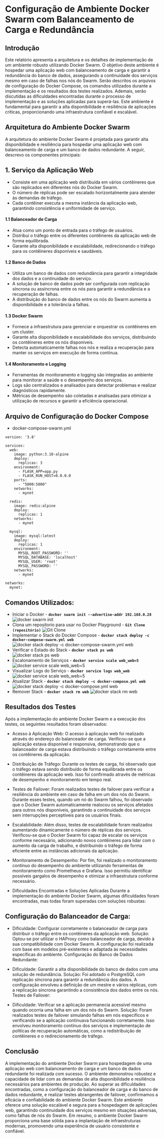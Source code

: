 # Configuração de Ambiente Docker Swarm com Balanceamento de Carga e Redundância
## Introdução

Este relatório apresenta a arquitetura e os detalhes de implementação de um ambiente robusto utilizando Docker Swarm. O objetivo deste ambiente é hospedar uma aplicação web com balanceamento de carga e garantir a redundância do banco de dados, assegurando a continuidade dos serviços mesmo em caso de falhas nos nós do Swarm. Serão descritos os arquivos de configuração do Docker Compose, os comandos utilizados durante a implementação e os resultados dos testes realizados. Ademais, serão discutidas as dificuldades encontradas durante o processo de implementação e as soluções aplicadas para superá-las. Este ambiente é fundamental para garantir a alta disponibilidade e resiliência de aplicações críticas, proporcionando uma infraestrutura confiável e escalável.

## Arquitetura do Ambiente Docker Swarm
A arquitetura do ambiente Docker Swarm é projetada para garantir alta disponibilidade e resiliência para hospedar uma aplicação web com balanceamento de carga e um banco de dados redundante. A seguir, descrevo os componentes principais:

## 1. Serviço da Aplicação Web
* Consiste em uma aplicação web distribuída em vários contêineres que são replicados em diferentes nós do Docker Swarm.
* O número de réplicas pode ser escalado horizontalmente para atender às demandas de tráfego.
* Cada contêiner executa a mesma instância da aplicação web, garantindo consistência e uniformidade de serviço.

#### 1.1 Balanceador de Carga
* Atua como um ponto de entrada para o tráfego de usuários.
* Distribui o tráfego entre os diferentes contêineres da aplicação web de forma equilibrada.
* Garante alta disponibilidade e escalabilidade, redirecionando o tráfego para os contêineres disponíveis e saudáveis.

#### 1.2 Banco de Dados
* Utiliza um banco de dados com redundância para garantir a integridade dos dados e a continuidade do serviço. 
* A solução de banco de dados pode ser configurada com replicação síncrona ou assíncrona entre os nós para garantir a redundância e a recuperação de falhas.
* A distribuição do banco de dados entre os nós do Swarm aumenta a disponibilidade e a tolerância a falhas.

#### 1.3 Docker Swarm
* Fornece a infraestrutura para gerenciar e orquestrar os contêineres em um cluster.
* Garante alta disponibilidade e escalabilidade dos serviços, distribuindo os contêineres entre os nós disponíveis.
* Detecta automaticamente falhas nos nós e realiza a recuperação para manter os serviços em execução de forma contínua.

#### 1.4 Monitoramento e Logging
* Ferramentas de monitoramento e logging são integradas ao ambiente para monitorar a saúde e o desempenho dos serviços.
* Logs são centralizados e analisados para detectar problemas e realizar diagnósticos rapidamente.
* Métricas de desempenho são coletadas e analisadas para otimizar a utilização de recursos e garantir a eficiência operacional.

## Arquivo de Configuração do Docker Compose

* docker-compose-swarm.yml
```
version: '3.8'

services:
  web:
    image: python:3.10-alpine
    deploy:
      replicas: 3
    environment:
      - FLASK_APP=app.py
      - FLASK_RUN_HOST=0.0.0.0
    ports:
      - "5000:5000"
    networks:
      - mynet

  redis:
    image: redis:alpine
    deploy:
      replicas: 1
    networks:
      - mynet

  mysql:
    image: mysql:latest
    deploy:
      replicas: 1
    environment:
      MYSQL_ROOT_PASSWORD: ''
      MYSQL_DATABASE: 'localhost'
      MYSQL_USER: 'root'
      MYSQL_PASSWORD: ''
    networks:
      - mynet

networks:
  mynet:
```

## Comandos Utilizados:
* Iniciar o Docker - __`docker swarm init --advertise-addr 192.168.0.28`__
![docker swarm init](https://github.com/MateusMarquesDias/ProjetoWeb/blob/main/img/web%203.1%20(2).jpg)
* Clona um repositorio para usar no Docker Playground - __`Git Clone (repositório)`__
![Git Clone](https://github.com/MateusMarquesDias/ProjetoWeb/blob/main/img/web%203.2%20(2).jpg)
* Implementar o Stack do Docker Compose - __`docker stack deploy -c docker-compose-swarm.yml web`__
![docker stack deploy -c docker-compose-swarm.yml web](https://github.com/MateusMarquesDias/ProjetoWeb/blob/main/img/web%203.2%20(2).jpg)
* Verificar o Estado do Stack - __`docker stack ps web`__
 ![docker stack ps web](https://github.com/MateusMarquesDias/ProjetoWeb/blob/main/img/web%203.3%20(2).jpg)
* Escalonamento de Serviços - __`docker service scale web_web=5`__
![docker service scale web_web=5](https://github.com/MateusMarquesDias/ProjetoWeb/blob/main/img/web%203.0%20(2).jpg)
* Visualizar Logs do Serviço - __`docker service logs web_web`__
![docker service scale web_web=5](https://github.com/MateusMarquesDias/ProjetoWeb/blob/main/img/web%203.4%20(2).jpg)
* Atualizar Stack - __`docker stack deploy -c docker-compose.yml web`__
![docker stack deploy -c docker-compose.yml web](https://github.com/MateusMarquesDias/ProjetoWeb/blob/main/img/web%203.4%20(2).jpg)
* Remover Stack - __`docker stack rm web`__
![docker stack rm web](https://github.com/MateusMarquesDias/ProjetoWeb/blob/main/img/web%203.4%20(2).jpg)

## Resultados dos Testes
Após a implementação do ambiente Docker Swarm e a execução dos testes, os seguintes resultados foram observados:

* Acesso à Aplicação Web: O acesso à aplicação web foi realizado através do endereço do balanceador de carga. Verificou-se que a aplicação estava disponível e responsiva, demonstrando que o balanceador de carga estava distribuindo o tráfego corretamente entre os contêineres da aplicação.

* Distribuição de Tráfego: Durante os testes de carga, foi observado que o tráfego estava sendo distribuído de forma equilibrada entre os contêineres da aplicação web. Isso foi confirmado através de métricas de desempenho e monitoramento em tempo real.

* Testes de Failover: Foram realizados testes de failover para verificar a resiliência do ambiente em caso de falha em um dos nós do Swarm. Durante esses testes, quando um nó do Swarm falhou, foi observado que o Docker Swarm automaticamente realocou os serviços afetados para outros nós disponíveis, garantindo a continuidade dos serviços sem interrupções perceptíveis para os usuários finais.

* Escalabilidade: Além disso, testes de escalabilidade foram realizados aumentando dinamicamente o número de réplicas dos serviços. Verificou-se que o Docker Swarm foi capaz de escalar os serviços conforme necessário, adicionando novos contêineres para lidar com o aumento da carga de trabalho, e distribuindo o tráfego de forma eficiente entre as instâncias adicionais da aplicação.

* Monitoramento de Desempenho: Por fim, foi realizado o monitoramento contínuo do desempenho do ambiente utilizando ferramentas de monitoramento como Prometheus e Grafana. Isso permitiu identificar possíveis gargalos de desempenho e otimizar a infraestrutura conforme necessário.

* Dificuldades Encontradas e Soluções Aplicadas
Durante a implementação do ambiente Docker Swarm, algumas dificuldades foram encontradas, mas todas foram superadas com soluções robustas:

## Configuração do Balanceador de Carga:

* Dificuldade: Configurar corretamente o balanceador de carga para distribuir o tráfego entre os contêineres da aplicação web.
Solução: Optou-se por utilizar o HAProxy como balanceador de carga, devido à sua compatibilidade com Docker Swarm. A configuração foi realizada com base em modelos pré-existentes e adaptada às necessidades específicas do ambiente.
Configuração do Banco de Dados Redundante:

* Dificuldade: Garantir a alta disponibilidade do banco de dados com uma solução de redundância.
Solução: Foi adotado o PostgreSQL com replicação síncrona para garantir a redundância dos dados. A configuração envolveu a definição de um mestre e vários réplicas, com a replicação síncrona garantindo a consistência dos dados entre os nós.
Testes de Failover:

* Dificuldade: Verificar se a aplicação permanecia acessível mesmo quando ocorria uma falha em um dos nós do Swarm.
Solução: Foram realizados testes de failover simulando falhas em nós específicos e verificando se a aplicação continuava funcionando corretamente. Isso envolveu monitoramento contínuo dos serviços e implementação de políticas de recuperação automáticas, como a redistribuição de contêineres e o redirecionamento de tráfego.

## Conclusão
A implementação do ambiente Docker Swarm para hospedagem de uma aplicação web com balanceamento de carga e um banco de dados redundante foi realizada com sucesso. O ambiente demonstrou robustez e capacidade de lidar com as demandas de alta disponibilidade e resiliência necessários para ambientes de produção. Ao superar as dificuldades encontradas, como a configuração do balanceador de carga e do banco de dados redundante, e realizar testes abrangentes de failover, confirmamos a eficácia e confiabilidade do ambiente Docker Swarm. Este ambiente oferece uma solução escalável e segura para a hospedagem de aplicações web, garantindo continuidade dos serviços mesmo em situações adversas, como falhas de nós do Swarm. Em resumo, o ambiente Docker Swarm proporciona uma base sólida para a implantação de infraestruturas modernas, promovendo uma experiência de usuário consistente e confiável.
